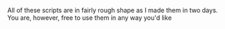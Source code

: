 All of these scripts are in fairly rough shape as I made them in two days. You are, however, free to use them in any way you'd like
